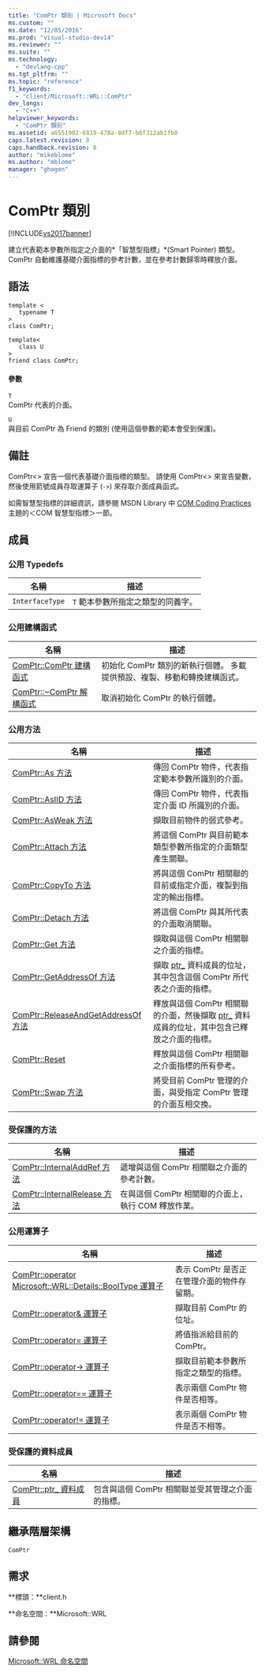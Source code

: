 ```yaml
---
title: "ComPtr 類別 | Microsoft Docs"
ms.custom: ""
ms.date: "12/05/2016"
ms.prod: "visual-studio-dev14"
ms.reviewer: ""
ms.suite: ""
ms.technology: 
  - "devlang-cpp"
ms.tgt_pltfrm: ""
ms.topic: "reference"
f1_keywords: 
  - "client/Microsoft::WRL::ComPtr"
dev_langs: 
  - "C++"
helpviewer_keywords: 
  - "ComPtr 類別"
ms.assetid: a6551902-6819-478a-8df7-b6f312ab1fb0
caps.latest.revision: 8
caps.handback.revision: 8
author: "mikeblome"
ms.author: "mblome"
manager: "ghogen"
---
```

# ComPtr 類別
[!INCLUDE[vs2017banner](../assembler/inline/includes/vs2017banner.md)]

建立代表範本參數所指定之介面的*「智慧型指標」*\(Smart Pointer\) 類型。 ComPtr 自動維護基礎介面指標的參考計數，並在參考計數歸零時釋放介面。  
  
## 語法  
  
```  
template <  
   typename T  
>  
class ComPtr;  
  
template<  
   class U  
>  
friend class ComPtr;  
```  
  
#### 參數  
 `T`  
 ComPtr 代表的介面。  
  
 `U`  
 與目前 ComPtr 為 Friend 的類別 \(使用這個參數的範本會受到保護\)。  
  
## 備註  
 ComPtr\<\> 宣告一個代表基礎介面指標的類型。 請使用 ComPtr\<\> 來宣告變數，然後使用箭號成員存取運算子 \(`->`\) 來存取介面成員函式。  
  
 如需智慧型指標的詳細資訊，請參閱 MSDN Library 中 [COM Coding Practices](http://msdn.microsoft.com/zh-tw/76aca556-b4d6-4e67-a2a3-4439900f0c39)主題的＜COM 智慧型指標＞一節。  
  
## 成員  
  
### 公用 Typedefs  
  
|名稱|描述|  
|--------|--------|  
|`InterfaceType`|`T` 範本參數所指定之類型的同義字。|  
  
### 公用建構函式  
  
|名稱|描述|  
|--------|--------|  
|[ComPtr::ComPtr 建構函式](../windows/comptr-comptr-constructor.md)|初始化 ComPtr 類別的新執行個體。 多載提供預設、複製、移動和轉換建構函式。|  
|[ComPtr::~ComPtr 解構函式](../windows/comptr-tilde-comptr-destructor.md)|取消初始化 ComPtr 的執行個體。|  
  
### 公用方法  
  
|名稱|描述|  
|--------|--------|  
|[ComPtr::As 方法](../windows/comptr-as-method.md)|傳回 ComPtr 物件，代表指定範本參數所識別的介面。|  
|[ComPtr::AsIID 方法](../windows/comptr-asiid-method.md)|傳回 ComPtr 物件，代表指定介面 ID 所識別的介面。|  
|[ComPtr::AsWeak 方法](../windows/comptr-asweak-method.md)|擷取目前物件的弱式參考。|  
|[ComPtr::Attach 方法](../windows/comptr-attach-method.md)|將這個 ComPtr 與目前範本類型參數所指定的介面類型產生關聯。|  
|[ComPtr::CopyTo 方法](../windows/comptr-copyto-method.md)|將與這個 ComPtr 相關聯的目前或指定介面，複製到指定的輸出指標。|  
|[ComPtr::Detach 方法](../windows/comptr-detach-method.md)|將這個 ComPtr 與其所代表的介面取消關聯。|  
|[ComPtr::Get 方法](../windows/comptr-get-method.md)|擷取與這個 ComPtr 相關聯之介面的指標。|  
|[ComPtr::GetAddressOf 方法](../windows/comptr-getaddressof-method.md)|擷取 [ptr\_](../windows/comptr-ptr-data-member.md) 資料成員的位址，其中包含這個 ComPtr 所代表之介面的指標。|  
|[ComPtr::ReleaseAndGetAddressOf 方法](../windows/comptr-releaseandgetaddressof-method.md)|釋放與這個 ComPtr 相關聯的介面，然後擷取 [ptr\_](../windows/comptr-ptr-data-member.md) 資料成員的位址，其中包含已釋放之介面的指標。|  
|[ComPtr::Reset](../windows/comptr-reset.md)|釋放與這個 ComPtr 相關聯之介面指標的所有參考。|  
|[ComPtr::Swap 方法](../windows/comptr-swap-method.md)|將受目前 ComPtr 管理的介面，與受指定 ComPtr 管理的介面互相交換。|  
  
### 受保護的方法  
  
|名稱|描述|  
|--------|--------|  
|[ComPtr::InternalAddRef 方法](../windows/comptr-internaladdref-method.md)|遞增與這個 ComPtr 相關聯之介面的參考計數。|  
|[ComPtr::InternalRelease 方法](../windows/comptr-internalrelease-method.md)|在與這個 ComPtr 相關聯的介面上，執行 COM 釋放作業。|  
  
### 公用運算子  
  
|名稱|描述|  
|--------|--------|  
|[ComPtr::operator Microsoft::WRL::Details::BoolType 運算子](../windows/comptr-operator-microsoft-wrl-details-booltype-operator.md)|表示 ComPtr 是否正在管理介面的物件存留期。|  
|[ComPtr::operator& 運算子](../windows/comptr-operator-ampersand-operator.md)|擷取目前 ComPtr 的位址。|  
|[ComPtr::operator\= 運算子](../windows/comptr-operator-assign-operator.md)|將值指派給目前的 ComPtr。|  
|[ComPtr::operator\-\> 運算子](../windows/comptr-operator-arrow-operator.md)|擷取目前範本參數所指定之類型的指標。|  
|[ComPtr::operator\=\= 運算子](../windows/comptr-operator-equality-operator.md)|表示兩個 ComPtr 物件是否相等。|  
|[ComPtr::operator\!\= 運算子](../windows/comptr-operator-inequality-operator.md)|表示兩個 ComPtr 物件是否不相等。|  
  
### 受保護的資料成員  
  
|名稱|描述|  
|--------|--------|  
|[ComPtr::ptr\_ 資料成員](../windows/comptr-ptr-data-member.md)|包含與這個 ComPtr 相關聯並受其管理之介面的指標。|  
  
## 繼承階層架構  
 `ComPtr`  
  
## 需求  
 **標頭：**client.h  
  
 **命名空間：**Microsoft::WRL  
  
## 請參閱  
 [Microsoft::WRL 命名空間](../windows/microsoft-wrl-namespace.md)